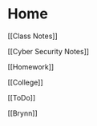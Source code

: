 # Home

[[Class Notes]] 

[[Cyber Security Notes]] 

[[Homework]] 

[[College]] 

[[ToDo]] 

[[Brynn]] 
